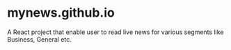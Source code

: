 # mynews.github.io
A React project that enable user to read live news for various segments like Business, General etc.

